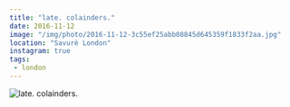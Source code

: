 ```yaml
---
title: "late. colainders."
date: 2016-11-12
image: "/img/photo/2016-11-12-3c55ef25abb08845d645359f1833f2aa.jpg"
location: "Savurè London"
instagram: true
tags:
 - london
---
```


![late. colainders.](/img/photo/2016-11-12-3c55ef25abb08845d645359f1833f2aa.jpg)
